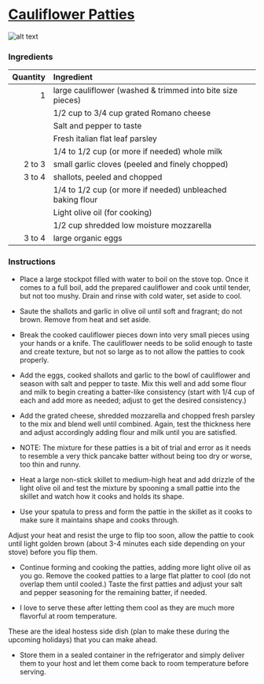 # [Cauliflower Patties](http://food52.com/recipes/24643-cauliflower-patties)
![alt text](https://images.food52.com/J4yPHmA9-kFINIXhiVOhT6fud3Y=/753x502/b2e3d88f-7557-4524-a01f-0a34f20e62a0--cauliflower.jpg)
### Ingredients
|Quantity|Ingredient|
----------:|:-------
|1|large cauliflower (washed & trimmed into bite size pieces)|
||1/2 cup to 3/4 cup grated Romano cheese|
||Salt and pepper to taste|
||Fresh italian flat leaf parsley|
||1/4 to 1/2 cup (or more if needed) whole milk|
|2 to 3|small garlic cloves (peeled and finely chopped)|
|3 to 4|shallots, peeled and chopped|
||1/4 to 1/2 cup (or more if needed) unbleached baking flour|
||Light olive oil (for cooking)|
||1/2 cup shredded low moisture mozzarella|
|3 to 4|large organic eggs|

### Instructions

* Place a large stockpot filled with water to boil on the stove top. Once it comes to a full boil, add the prepared cauliflower and cook until tender, but not too mushy. Drain and rinse with cold water, set aside to cool.

* Saute the shallots and garlic in olive oil until soft and fragrant; do not brown. Remove from heat and set aside.

* Break the cooked cauliflower pieces down into very small pieces using your hands or a knife. The cauliflower needs to be solid enough to taste and create texture, but not so large as to not allow the patties to cook properly.

* Add the eggs, cooked shallots and garlic to the bowl of cauliflower and season with salt and pepper to taste. Mix this well and add some flour and milk to begin creating a batter-like consistency (start with 1/4 cup of each and add more as needed; adjust to get the desired consistency.)

* Add the grated cheese, shredded mozzarella and chopped fresh parsley to the mix and blend well until combined. Again, test the thickness here and adjust accordingly adding flour and milk until you are satisfied.

* NOTE: The mixture for these patties is a bit of trial and error as it needs to resemble a very thick pancake batter without being too dry or worse, too thin and runny.

* Heat a large non-stick skillet to medium-high heat and add drizzle of the light olive oil and test the mixture by spooning a small pattie into the skillet and watch how it cooks and holds its shape.

* Use your spatula to press and form the pattie in the skillet as it cooks to make sure it maintains shape and cooks through.

Adjust your heat and resist the urge to flip too soon, allow the pattie to cook until light golden brown (about 3-4 minutes each side depending on your stove) before you flip them.

* Continue forming and cooking the patties, adding more light olive oil as you go. Remove the cooked patties to a large flat platter to cool (do not overlap them until cooled.) Taste the first patties and adjust your salt and pepper seasoning for the remaining batter, if needed.

* I love to serve these after letting them cool as they are much more flavorful at room temperature.

These are the ideal hostess side dish (plan to make these during the upcoming holidays) that you can make ahead.

* Store them in a sealed container in the refrigerator and simply deliver them to your host and let them come back to room temperature before serving.